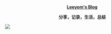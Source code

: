 
**<p align="center">[Leeyom's Blog](https://blog.leeyom.top)</p>**
**<p align="center">分享，记录，生活，总结</p>**

[![](http://image.leeyom.top/img/20220101143101.png)](https://blog.leeyom.top)


